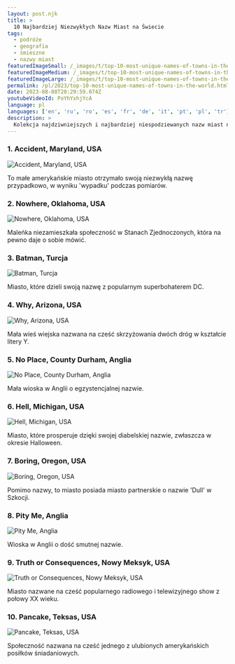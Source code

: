```yaml
---
layout: post.njk
title: >
  10 Najbardziej Niezwykłych Nazw Miast na Świecie
tags:
  - podróże
  - geografia
  - śmieszne
  - nazwy miast
featuredImageSmall: /_images/t/top-10-most-unique-names-of-towns-in-the-world-cover-pl-small.webp
featuredImageMedium: /_images/t/top-10-most-unique-names-of-towns-in-the-world-cover-pl-medium.webp
featuredImageLarge: /_images/t/top-10-most-unique-names-of-towns-in-the-world-cover-pl-large.webp
permalink: /pl/2023/top-10-most-unique-names-of-towns-in-the-world.html
date: 2023-08-08T20:29:59.074Z
youtubeVideoId: PoYhYxhjYcA
language: pl
languages: ['en', 'ru', 'ro', 'es', 'fr', 'de', 'it', 'pt', 'pl', 'tr']
description: >
  Kolekcja najdziwniejszych i najbardziej niespodziewanych nazw miast na całym świecie.
---
```


### 1. Accident, Maryland, USA

![Accident, Maryland, USA](/_images/2/20b92b0d6156e08a82074d0730193277-medium.webp)

To małe amerykańskie miasto otrzymało swoją niezwykłą nazwę przypadkowo, w wyniku 'wypadku' podczas pomiarów.

### 2. Nowhere, Oklahoma, USA

![Nowhere, Oklahoma, USA](/_images/a/ad640bda12314d697ab3affa72bc4477-medium.webp)

Maleńka niezamieszkała społeczność w Stanach Zjednoczonych, która na pewno daje o sobie mówić.

### 3. Batman, Turcja

![Batman, Turcja](/_images/9/917d9fb3e8e58d19e1c8ca8a329ba684-medium.webp)

Miasto, które dzieli swoją nazwę z popularnym superbohaterem DC.

### 4. Why, Arizona, USA

![Why, Arizona, USA](/_images/9/9e0979e11c3cd511eed2f8f91c417351-medium.webp)

Mała wieś wiejska nazwana na cześć skrzyżowania dwóch dróg w kształcie litery Y.

### 5. No Place, County Durham, Anglia

![No Place, County Durham, Anglia](/_images/b/b282af715e48041d2e1b983a996761e5-medium.webp)

Mała wioska w Anglii o egzystencjalnej nazwie.

### 6. Hell, Michigan, USA

![Hell, Michigan, USA](/_images/6/6f8ea00c6d78c8726776f343a737aec2-medium.webp)

Miasto, które prosperuje dzięki swojej diabelskiej nazwie, zwłaszcza w okresie Halloween.

### 7. Boring, Oregon, USA

![Boring, Oregon, USA](/_images/8/836f8e5221d18b44f5f79747782e2196-medium.webp)

Pomimo nazwy, to miasto posiada miasto partnerskie o nazwie 'Dull' w Szkocji.

### 8. Pity Me, Anglia

![Pity Me, Anglia](/_images/d/d45d0ba55c129d05dabc2bfcde5dfcd8-medium.webp)

Wioska w Anglii o dość smutnej nazwie.

### 9. Truth or Consequences, Nowy Meksyk, USA

![Truth or Consequences, Nowy Meksyk, USA](/_images/7/7b268ff002fe9e3fc41709c455fa8b68-medium.webp)

Miasto nazwane na cześć popularnego radiowego i telewizyjnego show z połowy XX wieku.

### 10. Pancake, Teksas, USA

![Pancake, Teksas, USA](/_images/4/44a73c183960ee937c427dc610822dab-medium.webp)

Społeczność nazwana na cześć jednego z ulubionych amerykańskich posiłków śniadaniowych.

